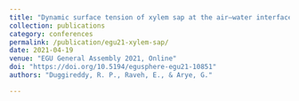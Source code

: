 ```yaml
---
title: "Dynamic surface tension of xylem sap at the air–water interface"
collection: publications
category: conferences
permalink: /publication/egu21-xylem-sap/
date: 2021-04-19
venue: "EGU General Assembly 2021, Online"
doi: "https://doi.org/10.5194/egusphere-egu21-10851"
authors: "Duggireddy, R. P., Raveh, E., & Arye, G."

---
```

